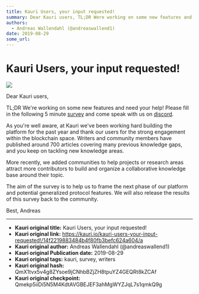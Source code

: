 ```yaml
---
title: Kauri Users, your input requested!
summary: Dear Kauri users, TL;DR Were working on some new features and need your help! Please fill in the following 5 minute survey and come speak with us on discord. As youre well aware, at Kauri weve been working hard building the platform for the past year and thank our users for the strong engagement within the blockchain space. Writers and community members have published around 700 articles covering many previous knowledge gaps, and you keep on tackling new knowledge areas. More recently, we added
authors:
  - Andreas Wallendahl (@andreaswallend1)
date: 2019-08-29
some_url: 
---
```


# Kauri Users, your input requested!

![](https://ipfs.infura.io/ipfs/QmVynYRFAMQbfuCwD1yVGA1Gez4uWexwYEcaJqraL9Z3po)


Dear Kauri users, 

TL;DR We're working on some new features and need your help! Please fill in the following 5 minute [survey](https://forms.gle/fP31aR29ab9Qgnvx6) and come speak with us on [discord](https://discord.gg/9mF8qnB).

As you're well aware, at Kauri we've been working hard building the platform for the past year and thank our users for the strong engagement within the blockchain space. Writers and community members have published around 700 articles covering many previous knowledge gaps, and you keep on tackling new knowledge areas. 

More recently, we added communities to help projects or research areas attract more contributors to build and organize a collaborative knowledge base around their topic.

The aim of the survey is to help us to frame the next phase of our platform and potential generalized protocol features. We will also release the results of this survey back to the community. 

Best,
Andreas






---

- **Kauri original title:** Kauri Users, your input requested!
- **Kauri original link:** https://kauri.io/kauri-users-your-input-requested!/14f2219883484b4f80fb3befc624a604/a
- **Kauri original author:** Andreas Wallendahl (@andreaswallend1)
- **Kauri original Publication date:** 2019-08-29
- **Kauri original tags:** kauri, survey, writers
- **Kauri original hash:** QmX1tvx5v4g8ZYsoe9jCNhbBZjZH8tpuYZ4GEQRt8kZCAf
- **Kauri original checkpoint:** Qmekp5iiDi5N5M4KdtAVGBEJEF3ahMgWYZJqL7s1qmkQ9g



